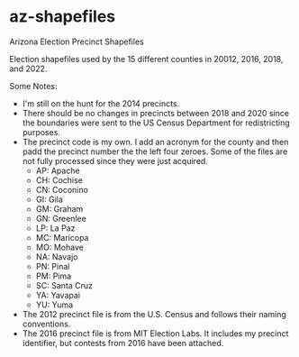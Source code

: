 # az-shapefiles
Arizona Election Precinct Shapefiles

Election shapefiles used by the 15 different counties in 20012, 2016, 2018, and 2022. 

Some Notes:

* I'm still on the hunt for the 2014 precincts. 
* There should be no changes in precincts between 2018 and 2020 since the boundaries were sent to the US Census Department for redistricting purposes.
* The precinct code is my own. I add an acronym for the county and then padd the precinct number the the left four zeroes. Some of the files are not fully processed since they were just acquired.
  * AP: Apache
  * CH: Cochise
  * CN: Coconino
  * GI: Gila
  * GM: Graham
  * GN: Greenlee
  * LP: La Paz
  * MC: Maricopa
  * MO: Mohave
  * NA: Navajo
  * PN: Pinal
  * PM: Pima
  * SC: Santa Cruz
  * YA: Yavapai
  * YU: Yuma
 * The 2012 precinct file is from the U.S. Census and follows their naming conventions.
 * The 2016 precinct file is from MIT Election Labs. It includes my precinct identifier, but contests from 2016 have been attached.
  
  
  
